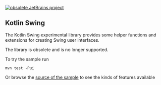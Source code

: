 [![obsolete JetBrains project](https://jb.gg/badges/obsolete.svg)](https://confluence.jetbrains.com/display/ALL/JetBrains+on+GitHub)

## Kotlin Swing

The Kotlin Swing experimental library provides some helper functions and extensions for creating Swing user interfaces.

The library is obsolete and is no longer supported.

To try the sample run

    mvn test -Pui

Or browse the [source of the sample](https://github.com/kotlin-projects/kotlin-swing/blob/master/src/test/kotlin/test/kotlin/swing/SwingSample.kt)
to see the kinds of features available
